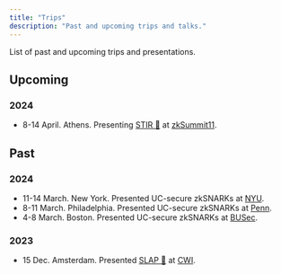 ```yaml
---
title: "Trips"
description: "Past and upcoming trips and talks."
---
```


List of past and upcoming trips and presentations. 

## Upcoming
### 2024

- 8-14 April. Athens. Presenting [STIR 🥣](/papers/stir) at [zkSummit11](https://www.zksummit.com/).

## Past
### 2024

- 11-14 March. New York. Presented UC-secure zkSNARKs at [NYU](https://cs.nyu.edu/home/index.html).
- 8-11 March. Philadelphia. Presented UC-secure zkSNARKs at [Penn](https://www.upenn.edu/).
- 4-8 March. Boston. Presented UC-secure zkSNARKs at [BUSec](https://www.bu.edu/cs/groups/busec/).

### 2023

- 15 Dec. Amsterdam. Presented [SLAP 👋](/papers/slap) at [CWI](https://www.cwi.nl/en/).
